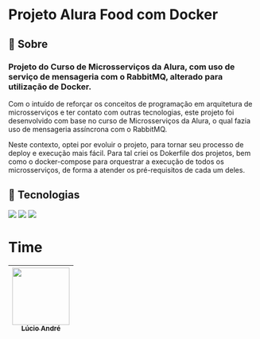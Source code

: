 <h1>Projeto Alura Food com Docker</h1>

<h2>🔖 Sobre</h2>
<h3>Projeto do Curso de Microsserviços da Alura, com uso de serviço de mensageria
com o RabbitMQ, alterado para utilização de Docker.</h3>
<p>Com o intuído de reforçar os conceitos de programação em arquitetura de microsserviços e ter contato com outras 
tecnologias, este projeto foi desenvolvido com base no curso de Microsserviços da Alura, o qual fazia uso de 
mensageria assíncrona com o RabbitMQ.</p>

<p>Neste contexto, optei por evoluir o projeto, para tornar seu processo de deploy e execução mais fácil. Para tal
criei os Dokerfile dos projetos, bem como o docker-compose para orquestrar a execução de todos os microsserviços, 
de forma a atender os pré-requisitos de cada um deles.</p>

## 🚀 Tecnologias
<div>
  <img src="https://img.shields.io/badge/MICROSSERVIÇOS-239120?style=for-the-badge">
  <img src="https://img.shields.io/badge/DOCKER-239120?&style=for-the-badge&logo=docker&logoColor=white">
  <img src="https://img.shields.io/badge/RABBITMQ-F7DF1E?style=for-the-badge&logo=rabbitmq&logoColor=black">
</div>

# Time

| [<img loading="lazy" src="https://avatars.githubusercontent.com/u/42675298?v=4" width=115><br><sub>Lúcio André</sub>](https://github.com/lucioaamorim) | 
|:------------------------------------------------------------------------------------------------------------------------------------------------------:|
